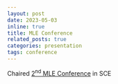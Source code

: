 ```yaml
---
layout: post
date: 2023-05-03
inline: true
title: MLE Conference
related_posts: true
categories: presentation
tags: conference
---
```

Chaired [2<sup>nd</sup> MLE Conference](https://www.facebook.com/SCE.Bsc/posts/pfbid0YtBdVnLMFF3QW2PUPEhWU3VV2DABrBB96svTN2vbmkurvVJFUzfkHexyuDqx8Bwyl) in SCE

